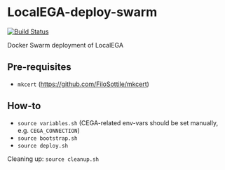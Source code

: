 # LocalEGA-deploy-swarm
[![Build Status](https://travis-ci.org/neicnordic/LocalEGA-deploy-swarm.svg?branch=master)](https://travis-ci.org/neicnordic/LocalEGA-deploy-swarm)

Docker Swarm deployment of LocalEGA

## Pre-requisites

- `mkcert` (https://github.com/FiloSottile/mkcert)

## How-to

- `source variables.sh` (CEGA-related env-vars should be set manually, e.g. `CEGA_CONNECTION`)
- `source bootstrap.sh`
- `source deploy.sh`

Cleaning up: `source cleanup.sh`
